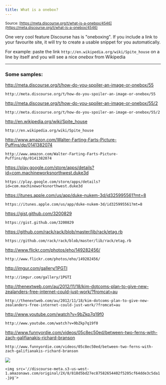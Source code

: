 ```yaml
---
title: What is a onebox?
---
```


<small class="documentation-source">Source: [https://meta.discourse.org/t/what-is-a-onebox/4546](https://meta.discourse.org/t/what-is-a-onebox/4546)</small>

One very cool feature Discourse has is "oneboxing". If you include a link to your favourite site, it will try to create a usable snippet for you automatically.  

For example: paste the link `http://en.wikipedia.org/wiki/Spite_house` on a line by itself and you will see a nice *onebox* from Wikipedia

---

### Some samples:

http://meta.discourse.org/t/how-do-you-spoiler-an-image-or-onebox/55

`http://meta.discourse.org/t/how-do-you-spoiler-an-image-or-onebox/55`

http://meta.discourse.org/t/how-do-you-spoiler-an-image-or-onebox/55/2

`http://meta.discourse.org/t/how-do-you-spoiler-an-image-or-onebox/55/2`

http://en.wikipedia.org/wiki/Spite_house

`http://en.wikipedia.org/wiki/Spite_house`

http://www.amazon.com/Walter-Farting-Farts-Picture-Puffins/dp/0141382074

`http://www.amazon.com/Walter-Farting-Farts-Picture-Puffins/dp/0141382074`

https://play.google.com/store/apps/details?id=com.machineworksnorthwest.duke3d

`https://play.google.com/store/apps/details?id=com.machineworksnorthwest.duke3d`

https://itunes.apple.com/us/app/duke-nukem-3d/id325995561?mt=8

`https://itunes.apple.com/us/app/duke-nukem-3d/id325995561?mt=8`

https://gist.github.com/3200829

`https://gist.github.com/3200829`

https://github.com/rack/rack/blob/master/lib/rack/etag.rb

`https://github.com/rack/rack/blob/master/lib/rack/etag.rb`

http://www.flickr.com/photos/eho/149282456/

`http://www.flickr.com/photos/eho/149282456/`

http://imgur.com/gallery/1PGTI

`http://imgur.com/gallery/1PGTI`

http://thenextweb.com/au/2012/11/18/kim-dotcoms-plan-to-give-new-zealanders-free-internet-could-just-work/?fromcat=au

`http://thenextweb.com/au/2012/11/18/kim-dotcoms-plan-to-give-new-zealanders-free-internet-could-just-work/?fromcat=au` 

http://www.youtube.com/watch?v=9bZkp7q19f0

`http://www.youtube.com/watch?v=9bZkp7q19f0`

http://www.funnyordie.com/videos/05c8ec50ed/between-two-ferns-with-zach-galifianakis-richard-branson

`http://www.funnyordie.com/videos/05c8ec50ed/between-two-ferns-with-zach-galifianakis-richard-branson`

<img src='//discourse-meta.s3-us-west-1.amazonaws.com/original/2X/8/818d5bd27ec87582654402f5205cf64dde3c5da1.jpg'>

`<img src='//discourse-meta.s3-us-west-1.amazonaws.com/original/2X/8/818d5bd27ec87582654402f5205cf64dde3c5da1.jpg'>`

